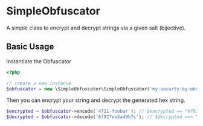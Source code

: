 # SimpleObfuscator
A simple class to encrypt and decrypt strings via a given salt (bijective).

## Basic Usage

Instantiate the Obfuscator
```php
<?php

// create a new instance
$obfuscator = new \SimpleObfuscator\SimpleObfuscator('my-securty-by-obscurity');
```

Then you can encrypt your string and decrypt the generated hex string.

```php
$encrypted = $obfuscator->encode('4711-foobar'); // $encrypted == "6f927ea5a49b7c"
$decrypted = $obfuscator->decode('6f927ea5a49b7c'); // $decrypted === "4711-foobar"
```
